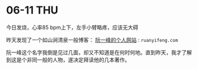 # 06-11 THU

今日发烧，心率85 bpm上下，左手小臂略疼，应该无大碍

昨天发现了一个如山涧清泉一般博客： [阮一峰的个人网站](https://github.com/JaydenYL/Gitbook/tree/430c9ceec896204f03b4a882cbef009fad537a6b/june/ruanyifeng.com) : `ruanyifeng.com`

阮一峰这个名字我倒是见过几面，却又不知道是在何时何地。直到昨天，我才了解到这是个非同一般的人物，遂决定拜读他的几本著作。

